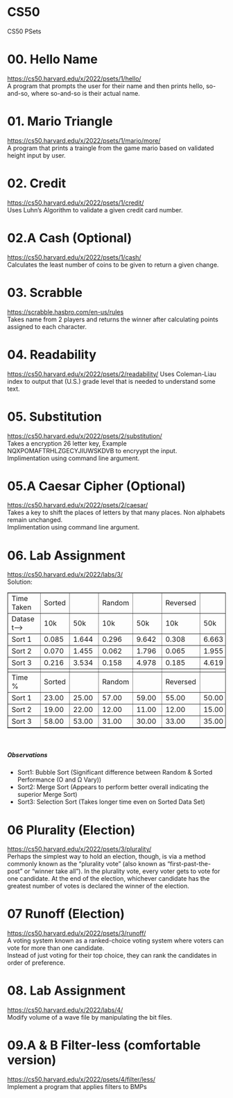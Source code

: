# CS50
CS50 PSets

# 00. Hello Name 
https://cs50.harvard.edu/x/2022/psets/1/hello/<br>
A program that prompts the user for their name and then prints hello, so-and-so, where so-and-so is their actual name.<br>

# 01. Mario Triangle
https://cs50.harvard.edu/x/2022/psets/1/mario/more/<br>
A program that prints a traingle from the game mario based on validated height input by user.<br>

# 02. Credit
https://cs50.harvard.edu/x/2022/psets/1/credit/<br>
Uses Luhn’s Algorithm to validate a given credit card number.<br>

# 02.A Cash (Optional)
https://cs50.harvard.edu/x/2022/psets/1/cash/<br>
Calculates the least number of coins to be given to return a given change.

# 03. Scrabble
https://scrabble.hasbro.com/en-us/rules<br>
Takes name from 2 players and returns the winner after calculating points assigned to each character.<br>

# 04. Readability
https://cs50.harvard.edu/x/2022/psets/2/readability/
Uses Coleman-Liau index to output that (U.S.) grade level that is needed to understand some text.<br>

# 05. Substitution
https://cs50.harvard.edu/x/2022/psets/2/substitution/<br>
Takes a encryption 26 letter key, Example NQXPOMAFTRHLZGECYJIUWSKDVB to encryypt the input.<br>
Implimentation using command line argument.<br>

# 05.A Caesar Cipher (Optional)
https://cs50.harvard.edu/x/2022/psets/2/caesar/<br>
Takes a key to shift the places of letters by that many places. Non alphabets remain unchanged.<br>
Implimentation using command line argument.<br>

# 06. Lab Assignment
https://cs50.harvard.edu/x/2022/labs/3/<br>
Solution:<br>
<table cellspacing=1 border=1>
					<tr>
						<td style=min-width:50px>Time Taken</td>
						<td style=min-width:50px>Sorted</td>
						<td style=min-width:50px></td>
						<td style=min-width:50px>Random</td>
						<td style=min-width:50px></td>
						<td style=min-width:50px>Reversed</td>
						<td style=min-width:50px></td>
					</tr>
					<tr><td style=min-width:50px>Dataset--></td>
					<td style=min-width:50px>10k </td>
					<td style=min-width:50px>50k</td>
					<td style=min-width:50px>10k </td>
					<td style=min-width:50px>50k</td>
					<td style=min-width:50px>10k </td>
					<td style=min-width:50px>50k</td>
				</tr>
				<tr>
					<td style=min-width:50px>Sort 1</td>
					<td style=min-width:50px>0.085</td>
					<td style=min-width:50px>1.644</td>
					<td style=min-width:50px>0.296</td>
					<td style=min-width:50px>9.642</td>
					<td style=min-width:50px>0.308</td>
					<td style=min-width:50px>6.663</td>
				</tr>
				<tr>
					<td style=min-width:50px>Sort 2</td>
					<td style=min-width:50px>0.070</td>
					<td style=min-width:50px>1.455</td>
					<td style=min-width:50px>0.062</td>
					<td style=min-width:50px>1.796</td>
					<td style=min-width:50px>0.065</td>
					<td style=min-width:50px>1.955</td>
				</tr>
				<tr>
					<td style=min-width:50px>Sort 3</td>
					<td style=min-width:50px>0.216</td>
					<td style=min-width:50px>3.534</td>
					<td style=min-width:50px>0.158</td>
					<td style=min-width:50px>4.978</td>
					<td style=min-width:50px>0.185</td>
					<td style=min-width:50px>4.619</td>
				</tr>
				<tr>
					<td style=min-width:50px></td>
					<td style=min-width:50px></td>
					<td style=min-width:50px></td>
					<td style=min-width:50px></td>
					<td style=min-width:50px></td>
					<td style=min-width:50px></td>
					<td style=min-width:50px></td>
				</tr>
				<tr>
					<td style=min-width:50px>Time %</td>
					<td style=min-width:50px>Sorted</td>
					<td style=min-width:50px></td>
					<td style=min-width:50px>Random</td>
					<td style=min-width:50px></td>
					<td style=min-width:50px>Reversed</td>
					<td style=min-width:50px></td>
				</tr>
				<tr>
					<td style=min-width:50px>Sort 1</td>
					<td style=min-width:50px>23.00</td>
					<td style=min-width:50px>25.00</td>
					<td style=min-width:50px>57.00</td>
					<td style=min-width:50px>59.00</td>
					<td style=min-width:50px>55.00</td>
					<td style=min-width:50px>50.00</td>
				</tr>
				<tr>
					<td style=min-width:50px>Sort 2</td>
					<td style=min-width:50px>19.00</td>
					<td style=min-width:50px>22.00</td>
					<td style=min-width:50px>12.00</td>
					<td style=min-width:50px>11.00</td>
					<td style=min-width:50px>12.00</td>
					<td style=min-width:50px>15.00</td>
				</tr>
				<tr>
					<td style=min-width:50px>Sort 3</td>
					<td style=min-width:50px>58.00</td>
					<td style=min-width:50px>53.00</td>
					<td style=min-width:50px>31.00</td>
					<td style=min-width:50px>30.00</td>
					<td style=min-width:50px>33.00</td>
					<td style=min-width:50px>35.00</td>
				</tr>
			</table> <br>
<h5> Observations </h5>
<ul>
  <li> Sort1: Bubble Sort (Significant difference between Random & Sorted Performance (O and Ω Vary))</li>
  <li> Sort2: Merge Sort (Appears to perform better overall indicating the superior Merge Sort) </li>
  <li> Sort3: Selection Sort (Takes longer time even on Sorted Data Set)</li>
</ul>

# 06 Plurality (Election)
https://cs50.harvard.edu/x/2022/psets/3/plurality/<br>
Perhaps the simplest way to hold an election, though, is via a method commonly known as the “plurality vote” (also known as “first-past-the-post” or “winner take all”). In the plurality vote, every voter gets to vote for one candidate. At the end of the election, whichever candidate has the greatest number of votes is declared the winner of the election.<br>

# 07 Runoff (Election)
https://cs50.harvard.edu/x/2022/psets/3/runoff/<br>
A voting system known as a ranked-choice voting system where voters can vote for more than one candidate.
<br>Instead of just voting for their top choice, they can rank the candidates in order of preference. 

# 08. Lab Assignment
https://cs50.harvard.edu/x/2022/labs/4/<br>
Modify volume of a wave file by manipulating the bit files. 

# 09.A & B Filter-less (comfortable version)
https://cs50.harvard.edu/x/2022/psets/4/filter/less/<br>
Implement a program that applies filters to BMPs<br>


